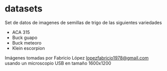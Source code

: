 # datasets
Set de datos de imagenes de semillas de trigo de las siguientes variedades
- ACA 315
- Buck guapo
- Buck meteoro
- Klein escorpion

Imágenes tomadas por Fabricio López lopezfabricio1978@gmail.com usando un microscopio USB en tamaño 1600x1200
